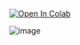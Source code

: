 [![Open In Colab](https://colab.research.google.com/assets/colab-badge.svg)](https://colab.research.google.com/drive/1Vx1RvvdYS3jA-HhyFweJOJas-vW2pfuW?usp=sharing)

![image](https://github.com/user-attachments/assets/f4ccc0a3-a6e7-47c3-a889-565fc74cccbe)
